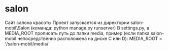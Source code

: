 # salon
Сайт салона красоты
Проект запускается из директории salon-mobil\Salon (команда: python manage.py runserver)
В settings.py, в MEDIA_ROOT прописать путь до папки media, пример (если папка salon-mobil непосредственно расположена на диске C или D):
MEDIA_ROOT = '/salon-mobil/media/'
